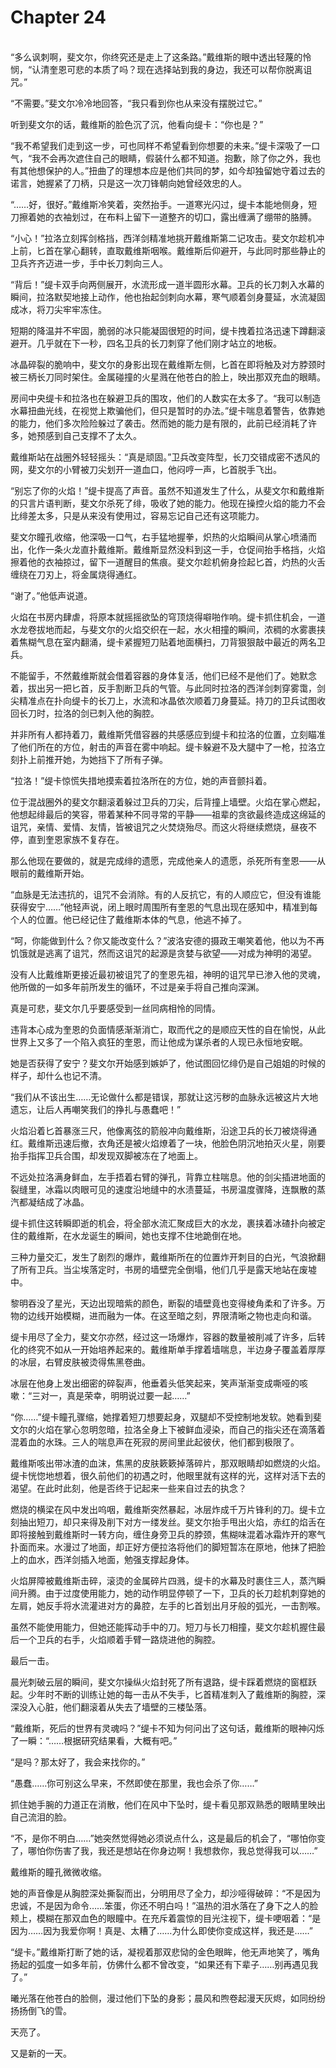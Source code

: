 # Chapter 24

<br>
“多么讽刺啊，斐文尔，你终究还是走上了这条路。”戴维斯的眼中透出轻蔑的怜悯，“认清奎恩可悲的本质了吗？现在选择站到我的身边，我还可以帮你脱离诅咒。”

“不需要。”斐文尔冷冷地回答，“我只看到你也从来没有摆脱过它。”

听到斐文尔的话，戴维斯的脸色沉了沉，他看向缇卡：“你也是？”

“我不希望我们走到这一步，可也同样不希望看到你想要的未来。”缇卡深吸了一口气，“我不会再次遮住自己的眼睛，假装什么都不知道。抱歉，除了你之外，我也有其他想保护的人。”扭曲了的理想本应是他们共同的梦，如今却独留她守着过去的诺言，她握紧了刀柄，只是这一次刀锋朝向她曾经效忠的人。

“……好，很好。”戴维斯冷笑着，突然抬手。一道寒光闪过，缇卡本能地侧身，短刀擦着她的衣袖划过，在布料上留下一道整齐的切口，露出缠满了绷带的胳膊。

“小心！”拉洛立刻挥剑格挡，西洋剑精准地挑开戴维斯第二记攻击。斐文尔趁机冲上前，匕首在掌心翻转，直取戴维斯咽喉。戴维斯后仰避开，与此同时那些静止的卫兵齐齐迈进一步，手中长刀刺向三人。

“背后！”缇卡双手向两侧展开，水流形成一道半圆形水幕。卫兵的长刀刺入水幕的瞬间，拉洛默契地接上动作，他也抬起剑刺向水幕，寒气顺着剑身蔓延，水流凝固成冰，将刀尖牢牢冻住。

短期的降温并不牢固，脆弱的冰只能凝固很短的时间，缇卡拽着拉洛迅速下蹲翻滚避开。几乎就在下一秒，四名卫兵的长刀刺穿了他们刚才站立的地板。

冰晶碎裂的脆响中，斐文尔的身影出现在戴维斯左侧，匕首在即将触及对方脖颈时被三柄长刀同时架住。金属碰撞的火星溅在他苍白的脸上，映出那双充血的眼睛。

房间中央缇卡和拉洛也在躲避卫兵的围攻，他们的人数实在太多了。“我可以制造水幕扭曲光线，在视觉上欺骗他们，但只是暂时的办法。”缇卡喘息着警告，依靠她的能力，他们多次险险躲过了袭击。然而她的能力是有限的，此前已经消耗了许多，她预感到自己支撑不了太久。

戴维斯站在战圈外轻轻摇头：“真是顽固。”卫兵改变阵型，长刀交错成密不透风的网，斐文尔的小臂被刀尖划开一道血口，他闷哼一声，匕首脱手飞出。

“别忘了你的火焰！”缇卡提高了声音。虽然不知道发生了什么，从斐文尔和戴维斯的只言片语判断，斐文尔杀死了绯，吸收了她的能力。他现在操控火焰的能力不会比绯差太多，只是从来没有使用过，容易忘记自己还有这项能力。

斐文尔瞳孔收缩，他深吸一口气，右手猛地握拳，炽热的火焰瞬间从掌心喷涌而出，化作一条火龙直扑戴维斯。戴维斯显然没料到这一手，仓促间抬手格挡，火焰擦着他的衣袖掠过，留下一道醒目的焦痕。斐文尔趁机俯身捡起匕首，灼热的火舌缠绕在刀刃上，将金属烧得通红。

“谢了。”他低声说道。

火焰在书房内肆虐，将原本就摇摇欲坠的穹顶烧得噼啪作响。缇卡抓住机会，一道水龙卷拔地而起，与斐文尔的火焰交织在一起，水火相撞的瞬间，浓稠的水雾裹挟着焦糊气息在室内翻涌，缇卡紧握短刀贴着地面横扫，刀背狠狠敲中最近的两名卫兵。

不能留手，不然戴维斯就会借着容器的身体复活，他们已经不是他们了。她默念着，拔出另一把匕首，反手割断卫兵的气管。与此同时拉洛的西洋剑刺穿雾霭，剑尖精准点在扑向缇卡的长刀上，水流和冰晶依次顺着刀身蔓延。持刀的卫兵试图收回长刀时，拉洛的剑已刺入他的胸腔。

并非所有人都持着刀，戴维斯凭借容器的共感感应到缇卡和拉洛的位置，立刻瞄准了他们所在的方位，射击的声音在雾中响起。缇卡躲避不及大腿中了一枪，拉洛立刻扑上前推开她，为她挡下了所有子弹。

“拉洛！”缇卡惊慌失措地摸索着拉洛所在的方位，她的声音颤抖着。

位于混战圈外的斐文尔翻滚着躲过卫兵的刀尖，后背撞上墙壁。火焰在掌心燃起，他想起绯最后的笑容，带着某种不同寻常的平静——祖辈的贪欲最终造成这绵延的诅咒，亲情、爱情、友情，皆被诅咒之火焚烧殆尽。而这火将继续燃烧，昼夜不停，直到奎恩家族不复存在。

那么他现在要做的，就是完成绯的遗愿，完成他亲人的遗愿，杀死所有奎恩——从眼前的戴维斯开始。

“血脉是无法违抗的，诅咒不会消除。有的人反抗它，有的人顺应它，但没有谁能获得安宁……”他轻声说，闭上眼时周围所有奎恩的气息出现在感知中，精准到每个人的位置。他已经记住了戴维斯本体的气息，他逃不掉了。

“呵，你能做到什么？你又能改变什么？”波洛安德的摄政王嘲笑着他，他以为不再饥饿就是逃离了诅咒，然而这诅咒的起源是贪婪与欲望——对成为神明的渴望。

没有人比戴维斯更接近最初被诅咒了的奎恩先祖，神明的诅咒早已渗入他的灵魂，他所做的一如多年前所发生的循环，不过是亲手将自己推向深渊。

真是可悲，斐文尔几乎要感受到一丝同病相怜的同情。

违背本心成为奎恩的负面情感渐渐消亡，取而代之的是顺应天性的自在愉悦，从此世界上又多了一个陷入疯狂的奎恩，而让他成为谋杀者的人现已永恒地安眠。

她是否获得了安宁？斐文尔开始感到嫉妒了，他试图回忆绯仍是自己姐姐的时候的样子，却什么也记不清。

“我们从不该出生……无论做什么都是错误，那就让这污秽的血脉永远被这片大地遗忘，让后人再嘲笑我们的挣扎与愚蠢吧！”

火焰沿着匕首暴涨三尺，他像离弦的箭般冲向戴维斯，沿途卫兵的长刀被烧得通红。戴维斯迅速后撤，衣角还是被火焰燎着了一块，他脸色阴沉地拍灭火星，刚要抬手指挥卫兵合围，却发现双脚被冻在了地面上。

不远处拉洛满身鲜血，左手捂着右臂的弹孔，背靠立柱喘息。他的剑尖插进地面的裂缝里，冰霜以肉眼可见的速度沿地缝中的水渍蔓延，书房温度骤降，连飘散的蒸汽都凝结成了冰晶。

缇卡抓住这转瞬即逝的机会，将全部水流汇聚成巨大的水龙，裹挟着冰碴扑向被定住的戴维斯，在水龙诞生的瞬间，她也支撑不住地跪倒在地。

三种力量交汇，发生了剧烈的爆炸，戴维斯所在的位置炸开刺目的白光，气浪掀翻了所有卫兵。当尘埃落定时，书房的墙壁完全倒塌，他们几乎是露天地站在废墟中。

黎明吞没了星光，天边出现暗紫的颜色，断裂的墙壁竟也变得棱角柔和了许多。万物的边线开始模糊，进而融为一体。在这至暗之刻，界限清晰之物也走向和谐。

缇卡用尽了全力，斐文尔亦然，经过这一场爆炸，容器的数量被削减了许多，后转化的终究不如从一开始培养起来的。戴维斯单手撑着墙喘息，半边身子覆盖着厚厚的冰层，右臂皮肤被烫得焦黑卷曲。

冰层在他身上发出细密的碎裂声，他垂着头低笑起来，笑声渐渐变成嘶哑的咳嗽：“三对一，真是荣幸，明明说过要一起……”

“你……”缇卡瞳孔骤缩，她撑着短刀想要起身，双腿却不受控制地发软。她看到斐文尔的火焰在掌心忽明忽暗，拉洛全身上下被鲜血浸染，而自己的指尖还在滴落着混着血的水珠。三人的喘息声在死寂的房间里此起彼伏，他们都到极限了。

戴维斯咳出带冰渣的血沫，焦黑的皮肤簌簌掉落碎片，那双眼睛却如燃烧的火焰。缇卡恍惚地想着，很久前他们的初遇之时，他眼里就有这样的光，这样对活下去的渴望。在此时此刻，他是否终于记起来一些来自过去的执念？

燃烧的横梁在风中发出呜咽，戴维斯突然暴起，冰层炸成千万片锋利的刀。缇卡立刻抽出短刀，却只来得及削下对方一缕发丝。斐文尔抬手甩出火焰，赤红的焰舌在即将接触到戴维斯时一转方向，缠住身旁卫兵的脖颈，焦糊味混着冰霜炸开的寒气扑面而来。水漫过了地面，却正好方便拉洛将他们的脚短暂冻在原地，他抹了把脸上的血水，西洋剑插入地面，勉强支撑起身体。

火焰屏障被戴维斯击碎，滚烫的金属碎片四溅，缇卡的水幕及时裹住三人，蒸汽瞬间升腾。由于过度使用能力，她的动作明显停顿了一下，卫兵的长刀趁机刺穿她的左肩，她反手将水流灌进对方的鼻腔，左手的匕首划出月牙般的弧光，一击割喉。

虽然不能使用能力，但她还能挥动手中的刀。短刀与长刀相撞，斐文尔趁机握住最后一个卫兵的右手，火焰顺着手臂一路烧进他的胸腔。

最后一击。

晨光刺破云层的瞬间，斐文尔操纵火焰封死了所有退路，缇卡踩着燃烧的窗框跃起。少年时不断的训练让她的每一击从不失手，匕首精准刺入了戴维斯的胸腔，深深没入心脏，他们翻滚着从失去了墙壁的三楼坠落。

“戴维斯，死后的世界有灵魂吗？”缇卡不知为何问出了这句话，戴维斯的眼神闪烁了一瞬：“……根据研究结果看，大概有吧。”

“是吗？那太好了，我会来找你的。”

“愚蠢……你可别这么早来，不然即使在那里，我也会杀了你……”

抓住她手腕的力道正在消散，他们在风中下坠时，缇卡看见那双熟悉的眼睛里映出自己流泪的脸。

“不，是你不明白……”她突然觉得她必须说点什么，这是最后的机会了，“哪怕你变了，哪怕你伤害了我，我还是想站在你身边啊！我想救你，我总觉得我可以……”

戴维斯的瞳孔微微收缩。

她的声音像是从胸腔深处撕裂而出，分明用尽了全力，却沙哑得破碎：“不是因为忠诚，不是因为命令……笨蛋，你还不明白吗！”温热的泪水落在了身下之人的脸颊上，模糊在那双血色的眼瞳中。在充斥着震惊的目光注视下，缇卡哽咽着：“是因为……因为我爱你啊！真是、太糟了……为什么即使你变成这样，我还是……”

“缇卡。”戴维斯打断了她的话，凝视着那双悲恸的金色眼眸，他无声地笑了，嘴角扬起的弧度一如多年前，仿佛什么都不曾改变，“如果还有下辈子……别再遇见我了。”

曦光落在他苍白的脸侧，漫过他们下坠的身影；晨风和煦卷起漫天灰烬，如同纷纷扬扬倒飞的雪。

天亮了。

又是新的一天。

